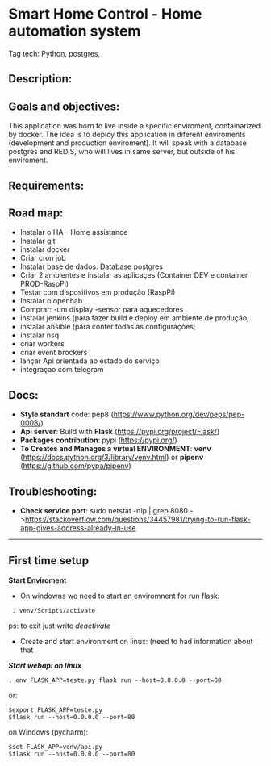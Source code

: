 # Smart Home Control - Home automation system 
Tag tech: Python, postgres, 

Description:
 - 
 
Goals and objectives:
-
This application was born to live inside a specific enviroment, containarized by docker. The idea is to deploy this application in diferent enviroments (development and production enviroment). It will speak with a database postgres and REDIS, who will lives in same server, but outside of his enviroment.  

Requirements:
 - 

Road map:
-
 - Instalar o HA - Home assistance
 - Instalar git
 - instalar docker
 - Criar cron job
 - Instalar base de dados: Database postgres
 - Criar 2 ambientes e instalar as aplicaçes (Container DEV e container PROD-RaspPi)
 - Testar com dispositivos em produção (RaspPi)
 - Instalar o openhab
 - Comprar:
     -um display
     -sensor para aquecedores
 - instalar jenkins (para fazer build e deploy em ambiente de produção;
 - instalar ansible (para conter todas as configurações;
 - instalar nsq
 - criar workers
 - criar event brockers
 - lançar Api orientada ao estado do serviço 
 - integraçao com telegram

Docs:
-
 - **Style standart** code: pep8 (https://www.python.org/dev/peps/pep-0008/)
 - **Api server**: Build with **Flask** (https://pypi.org/project/Flask/)
 - **Packages contribution**: pypi (https://pypi.org/)
 - **To Creates and Manages a virtual ENVIRONMENT**: **venv** (https://docs.python.org/3/library/venv.html) or **pipenv** (https://github.com/pypa/pipenv)

Troubleshooting:
-
 - **Check service port**: sudo netstat -nlp | grep 8080 ->https://stackoverflow.com/questions/34457981/trying-to-run-flask-app-gives-address-already-in-use 

----------------
First time setup
-
**Start Enviroment**
- On windowns we need to start an enviromnent for run flask:
```
 . venv/Scripts/activate
```
ps: to exit just write *deactivate*
- Create and start environment on linux:
(need to had information about that

***Start webapi on linux***
```
. env FLASK_APP=teste.py flask run --host=0.0.0.0 --port=80
```
or:
```
$export FLASK_APP=teste.py 
$flask run --host=0.0.0.0 --port=80
```
on Windows (pycharm):
```
$set FLASK_APP=venv/api.py
$flask run --host=0.0.0.0 --port=80
```

